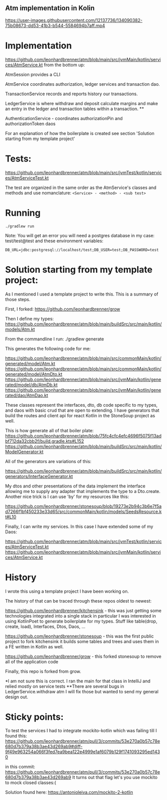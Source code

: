 ## Atm implementation in Kolin

https://user-images.githubusercontent.com/12137736/134090382-75b08673-dd53-41b3-b544-5584694b7aff.mp4

# Implementation

https://github.com/leonhardbrenner/atm/blob/main/src/jvmMain/kotlin/services/AtmService.kt from the bottom up:

  AtmSession provides a CLI
  
  AtmService coordinates authorization, ledger services and transaction dao.
  
  TransactionService records and reports history our transactions.
  
  LedgerService is where withdraw and deposit calculate margins and make an entry in the ledger and transaction tables within a transaction. **
  
  AuthenticationService - coordinates authorizationPin and authorizationToken daos
  
  For an explanation of how the boilerplate is created see section 'Solution starting from my template project'

# Tests:

  https://github.com/leonhardbrenner/atm/blob/main/src/jvmTest/kotlin/services/AtmServiceTest.kt

  The test are organized in the same order as the AtmService's classes and methods and use nomanclature: `<Service> - <method> - <sub test>`

# Running
  
    ./gradlew run
  
  Note: You will get an error you will need a postgres database in my case: test/test@test and these environment variables:
  
    DB_URL=jdbc:postgresql://localhost/test;DB_USER=test;DB_PASSWORD=test

# Solution starting from my template project:

As I mentioned I used a template project to write this. This is a summary of those steps.

  First, I forked:
    https://github.com/leonhardbrenner/grow
  
  Then I define my types:  
    https://github.com/leonhardbrenner/atm/blob/main/buildSrc/src/main/kotlin/models/Atm.kt

From the commandline I run:
  ./gradlew generate
  
This generates the following code for me:

  https://github.com/leonhardbrenner/atm/blob/main/src/commonMain/kotlin/generated/model/Atm.kt
  https://github.com/leonhardbrenner/atm/blob/main/src/commonMain/kotlin/generated/model/AtmDto.kt
  https://github.com/leonhardbrenner/atm/blob/main/src/jvmMain/kotlin/generated/model/db/AtmDb.kt
  https://github.com/leonhardbrenner/atm/blob/main/src/jvmMain/kotlin/generated/dao/AtmDao.kt

These classes represent the interfaces, dto, db code specific to my types, and daos with basic crud that are open to extending. I have generators that build the routes and client api for react Kotlin in the StoneSoup project as well.

This is how generate all of that boiler plate:
  https://github.com/leonhardbrenner/atm/blob/75fc4cfc4efc4696f5075f13adbf712da32cbb2f/build.gradle.kts#L152
  https://github.com/leonhardbrenner/atm/blob/main/buildSrc/src/main/kotlin/ModelGenerator.kt

All of the generators are variations of this:

  https://github.com/leonhardbrenner/atm/blob/main/buildSrc/src/main/kotlin/generators/InterfaceGenerator.kt
  
My dtos and other presentations of the data implement the interface allowing me to supply any adapter that implements the type to a Dto.create. Another nice trick is I can use 'by' for my resources like this:

  https://github.com/leonhardbrenner/stonesoup/blob/19273e2b94c3b6e7f5ad7266f1bf450233e33d65/src/commonMain/kotlin/models/SeedsResource.kt#L10

Finally, I can write my services. In this case I have extended some of my Daos:

  https://github.com/leonhardbrenner/atm/blob/main/src/jvmTest/kotlin/services/AtmServiceTest.kt
  https://github.com/leonhardbrenner/atm/blob/main/src/jvmMain/kotlin/services/AtmService.kt

# History
  
  I wrote this using a template project I have been working on.

  The history of that can be traced through these repos oldest to newest:
  
  https://github.com/leonhardbrenner/kitchensink - this was just getting some technologies integrated into a single stack in particular I was interested in using KotlinPoet to generate boilerplate for my types. Stuff like table(drop, create, load), Interfaces, Dtos, Daos, ...

  https://github.com/leonhardbrenner/stonesoup - this was the first public project to fork kitchensink it builds some tables and trees and uses them in a FE written in Kotlin as well.

  https://github.com/leonhardbrenner/grow - this forked stonesoup to remove all of the application code

Finally, this repo is forked from grow.

 *I am not sure this is correct. I ran the main for that class in IntelliJ and relied mostly on service tests
**There are several bugs in LedgerService.withdraw atm I will fix those but wanted to send my general design out.

 # Sticky points:
 
  To test the services I had to integrate mockito-kotlin which was failing till I found this:
  https://github.com/leonhardbrenner/atm/pull/3/commits/53e270a0b57c78e680d7b379a38b3ae43d269ab9#diff-9f49e963254a066f3fed7ea9bea122e4999e1af6079b129f1741093295ed1430
  
  in this commit:
  https://github.com/leonhardbrenner/atm/pull/3/commits/53e270a0b57c78e680d7b379a38b3ae43d269ab9
  It turns out that flag let's you use mockito to mock closed classes:(
  
  Solution found here:
  https://antonioleiva.com/mockito-2-kotlin
